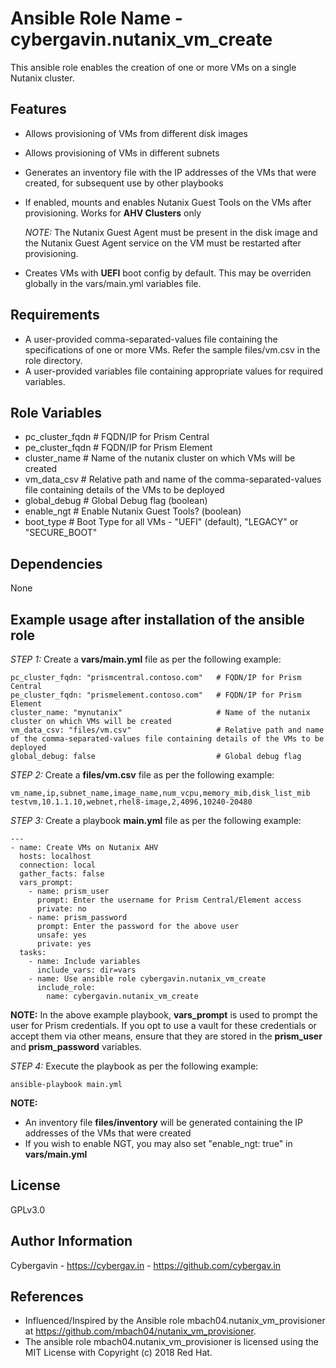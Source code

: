 Ansible Role Name - cybergavin.nutanix_vm_create
================================================

This ansible role enables the creation of one or more VMs on a single Nutanix cluster.

Features
---------

- Allows provisioning of VMs from different disk images
- Allows provisioning of VMs in different subnets
- Generates an inventory file with the IP addresses of the VMs that were created, for subsequent use by other playbooks
- If enabled, mounts and enables Nutanix Guest Tools on the VMs after provisioning. Works for **AHV Clusters** only

  *NOTE:* The Nutanix Guest Agent must be present in the disk image and the Nutanix Guest Agent service on the VM must be restarted after provisioning.

- Creates VMs with **UEFI** boot config by default. This may be overriden globally in the vars/main.yml variables file.

Requirements
------------

- A user-provided comma-separated-values file containing the specifications of one or more VMs. Refer the sample files/vm.csv in the role directory.
- A user-provided variables file containing appropriate values for required variables.

Role Variables
--------------

- pc_cluster_fqdn   # FQDN/IP for Prism Central
- pe_cluster_fqdn   # FQDN/IP for Prism Element
- cluster_name      # Name of the nutanix cluster on which VMs will be created 
- vm_data_csv       # Relative path and name of the comma-separated-values file containing details of the VMs to be deployed
- global_debug      # Global Debug flag (boolean)
- enable_ngt        # Enable Nutanix Guest Tools? (boolean)
- boot_type         # Boot Type for all VMs - "UEFI" (default), "LEGACY" or "SECURE_BOOT"


Dependencies
------------

None


Example usage after installation of the ansible role
-----------------------------------------------------

*STEP 1:* Create a **vars/main.yml** file as per the following example:

    pc_cluster_fqdn: "prismcentral.contoso.com"   # FQDN/IP for Prism Central
    pe_cluster_fqdn: "prismelement.contoso.com"   # FQDN/IP for Prism Element
    cluster_name: "mynutanix"                     # Name of the nutanix cluster on which VMs will be created
    vm_data_csv: "files/vm.csv"                   # Relative path and name of the comma-separated-values file containing details of the VMs to be deployed
    global_debug: false                           # Global debug flag


*STEP 2:* Create a **files/vm.csv** file as per the following example:

    vm_name,ip,subnet_name,image_name,num_vcpu,memory_mib,disk_list_mib
    testvm,10.1.1.10,webnet,rhel8-image,2,4096,10240-20480


*STEP 3:* Create a playbook **main.yml** file as per the following example:   

    ---
    - name: Create VMs on Nutanix AHV
      hosts: localhost
      connection: local
      gather_facts: false
      vars_prompt:
        - name: prism_user
          prompt: Enter the username for Prism Central/Element access
          private: no
        - name: prism_password
          prompt: Enter the password for the above user
          unsafe: yes
          private: yes
      tasks:
        - name: Include variables
          include_vars: dir=vars
        - name: Use ansible role cybergavin.nutanix_vm_create
          include_role:
            name: cybergavin.nutanix_vm_create

**NOTE:** In the above example playbook, **vars_prompt** is used to prompt the user for Prism credentials. If you opt to
use a vault for these credentials or accept them via other means, ensure that they are stored in the **prism_user** and **prism_password** variables.


*STEP 4:* Execute the playbook as per the following example:

    ansible-playbook main.yml

**NOTE:**
- An inventory file **files/inventory** will be generated containing the IP addresses of the VMs that were created
- If you wish to enable NGT, you may also set "enable_ngt: true" in **vars/main.yml**


License
-------

GPLv3.0


Author Information
------------------

Cybergavin - https://cybergav.in - https://github.com/cybergav.in


References
-----------

- Influenced/Inspired by the Ansible role mbach04.nutanix_vm_provisioner at https://github.com/mbach04/nutanix_vm_provisioner.
- The ansible role mbach04.nutanix_vm_provisioner is licensed using the MIT License with Copyright (c) 2018 Red Hat.
